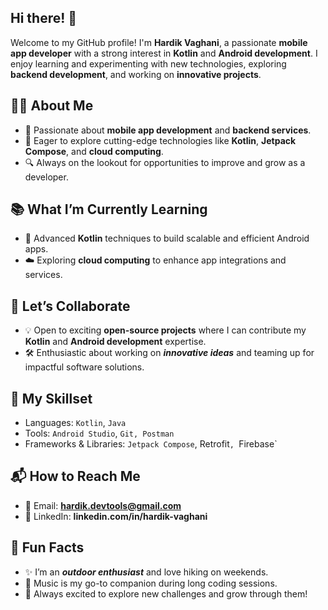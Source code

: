 ## Hi there! 👋
Welcome to my GitHub profile! I'm **Hardik Vaghani**, a passionate **mobile app developer** with a strong interest in **Kotlin** and **Android development**. I enjoy learning and experimenting with new technologies, exploring **backend development**, and working on **innovative projects**.

## 👨‍💻 About Me
- 🌟 Passionate about **mobile app development** and **backend services**.
- 🚀 Eager to explore cutting-edge technologies like **Kotlin**, **Jetpack Compose**, and **cloud computing**.
- 🔍 Always on the lookout for opportunities to improve and grow as a developer.

## 📚 What I’m Currently Learning
- 🎯 Advanced **Kotlin** techniques to build scalable and efficient Android apps.
- ☁️ Exploring **cloud computing** to enhance app integrations and services.

## 🤝 Let’s Collaborate
- 💡 Open to exciting **open-source projects** where I can contribute my **Kotlin** and **Android development** expertise.
- 🛠️ Enthusiastic about working on ___innovative ideas___ and teaming up for impactful software solutions.
  
## 🎨 My Skillset
- Languages: `Kotlin`, `Java`
- Tools: `Android Studio`, `Git, Postman`
- Frameworks & Libraries: `Jetpack Compose`, Retrofit`, `Firebase`

## 📬 How to Reach Me
- 📧 Email: **hardik.devtools@gmail.com**
- 💼 LinkedIn: **linkedin.com/in/hardik-vaghani**

## 🧗 Fun Facts
- ✨ I’m an ___outdoor enthusiast___ and love hiking on weekends.
- 🎵 Music is my go-to companion during long coding sessions.
- 🌱 Always excited to explore new challenges and grow through them!

<!--
**Hardik-Vaghani/Hardik-Vaghani** is a ✨ _special_ ✨ repository because its `README.md` (this file) appears on your GitHub profile.

Here are some ideas to get you started:

- 🔭 I’m currently working on ...
- 🌱 I’m currently learning ...
- 👯 I’m looking to collaborate on ...
- 🤔 I’m looking for help with ...
- 💬 Ask me about ...
- 📫 How to reach me: ...
- 😄 Pronouns: ...
- ⚡ Fun fact: ...


Markdown Styling Guide:
Bold: Use double asterisks **text** or double underscores __text__.
Italic: Use single asterisk *text* or single underscore _text_.
Bold and Italic: Use triple asterisks ***text*** or triple underscores ___text___.
Inline code or monospaced font: Use backticks `text`.
-->
